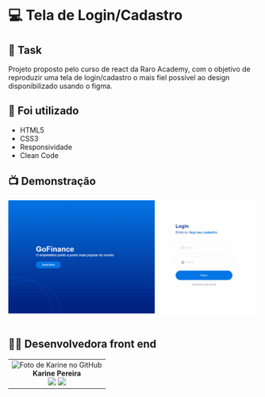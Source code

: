 # 💻 Tela de Login/Cadastro

## 📜 Task

Projeto proposto pelo curso de react da Raro Academy, com o objetivo de reproduzir uma tela de login/cadastro o mais fiel possível ao design disponibilizado usando o figma.

## 📝 Foi utilizado

- HTML5
- CSS3
- Responsividade
- Clean Code

## 📺 Demonstração

<img src="src/img/demonstracao.gif" alt="Gif exibindo uma demonstração do site">     

## 👩‍💻 Desenvolvedora front end


<table align="center">
  <tr>
    <td align="center">
      <div>
        <img src="https://avatars.githubusercontent.com/u/114251625?v=4" width="120px;" alt="Foto de Karine no GitHub"/><br>
          <b> Karine Pereira </b><br>
            <a href="https://www.linkedin.com/in/devkarine/" alt="Linkedin"><img src="https://img.shields.io/badge/LinkedIn-0077B5?style=for-the-badge&logo=linkedin&logoColor=white"/ height="20"></a>
            <a href="https://github.com/devkarine" alt="Linkedin"><img src="https://img.shields.io/badge/GitHub-100000?style=for-the-badge&logo=github&logoColor=white" height="20"></a>
      </div>
    </td>

  </tr>
</table>
      
